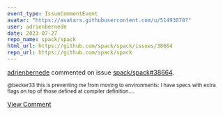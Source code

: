 ```yaml
---
event_type: IssueCommentEvent
avatar: "https://avatars.githubusercontent.com/u/51493078?"
user: adrienbernede
date: 2023-07-27
repo_name: spack/spack
html_url: https://github.com/spack/spack/issues/38664
repo_url: https://github.com/spack/spack
---
```


<a href='https://github.com/adrienbernede' target='_blank'>adrienbernede</a> commented on issue <a href='https://github.com/spack/spack/issues/38664' target='_blank'>spack/spack#38664</a>.

<small>@becker33 this is preventing me from moving to environments: I have specs with extra flags on top of those defined at compiler definition....</small>

<a href='https://github.com/spack/spack/issues/38664' target='_blank'>View Comment</a>
